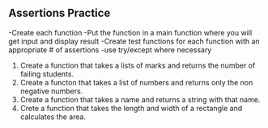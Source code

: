 ## Assertions Practice 

-Create each function
-Put the function in a main function where you will get input and display result
-Create test functions for each function with an appropriate # of assertions
-use try/except where necessary 

1. Create a function that takes a lists of marks and returns the number of failing students. 
2. Create a functon that takes a list of numbers and returns only the non negative numbers.
3. Create a function that takes a name and returns a string with that name.
4. Crete a function that takes the length and width of a rectangle and calculates the area.
